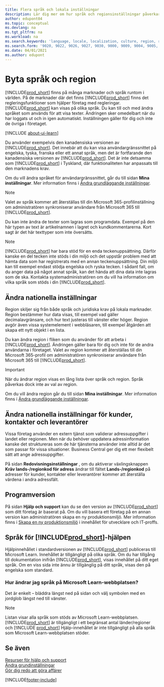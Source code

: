 ```yaml
---
title: Flera språk och lokala inställningar
description: Lär dig mer om hur språk och regionsinställningar påverkar din upplevelse i Business Central. Ändra språket för användargränssnittet under Mina inställningar.
author: edupont04
ms.topic: conceptual
ms.devlang: na
ms.tgt_pltfrm: na
ms.workload: na
ms.search.keywords: 'language, locale, localization, culture, region, regional settings'
ms.search.form: '9020, 9022, 9026, 9027, 9030, 9000, 9009, 9004, 9005, 9024, 9006, 9007, 9010, 9016, 9017'
ms.date: 04/01/2021
ms.author: edupont
---
```

# <a name="changing-language-and-region" />Byta språk och region

[!INCLUDE[prod_short](includes/prod_short.md)] finns på många marknader och språk runtom i världen. På de marknader där det finns [!INCLUDE[prod_short](includes/prod_short.md)] finns det regleringsfunktioner som hjälper företag med regleringar. [!INCLUDE[prod_short](includes/prod_short.md)] kan visas på olika språk. Du kan till och med ändra språket som används för att visa texter. Ändringen sker omedelbart när du har loggats ut och in igen automatiskt. Inställningen gäller för dig och inte de övriga i företaget.  

[!INCLUDE [about-ui-learn](includes/about-ui-learn.md)]

Du använder exempelvis den kanadensiska versionen av [!INCLUDE[prod_short](includes/prod_short.md)]. Det innebär att du kan visa användargränssnittet på engelska, tyska, franska eller ett annat språk, men det är fortfarande den kanadensiska versionen av [!INCLUDE[prod_short](includes/prod_short.md)]. Det är inte detsamma som [!INCLUDE[prod_short](includes/prod_short.md)] i Tyskland, där funktionaliteten har anpassats till den marknadens krav.  

Om du vill ändra språket för användargränssnittet, går du till sidan **Mina inställningar**. Mer information finns i [Ändra grundläggande inställningar](ui-change-basic-settings.md#language). 

> [!NOTE]  
> Valet av språk kommer att återställas till din Microsoft 365-profilinställning om administratören synkroniserar användare från Microsoft 365 till [!INCLUDE[prod_short](includes/prod_short.md)].

Du kan inte ändra de texter som lagras som programdata. Exempel på den här typen av text är artikelnamnen i lagret och kundkommentarerna. Kort sagt är det här texttyper som inte översätts.  

> [!NOTE]  
> [!INCLUDE[prod_short](includes/prod_short.md)] har bara stöd för en enda teckenuppsättning. Därför kanske en del tecken inte stöds i din miljö och det uppstår problem med att hämta data som har registrerats med en annan teckenuppsättning. Din miljö kan till exempel endast stödja engelska och ryska tecken. I sådant fall, om du anger data på något annat språk, kan det hända att dina data inte lagras som de ska. Kontakta systemadministratören om du vill ha information om vilka språk som stöds i din [!INCLUDE[prod_short](includes/prod_short.md)].  

## <a name="changing-your-region-setting" />Ändra nationella inställningar

Region skiljer sig från både språk och juridiska krav på lokala marknader. Region bestämmer hur data visas, till exempel vad gäller decimalavgränsare, och hur text justeras till vänster eller höger. Region avgör även vissa systemelement i webbläsaren, till exempel åtgärden att skapa ett nytt objekt i en lista.  

Du kan ändra region i fliken som du använder för att arbeta i [!INCLUDE[prod_short](includes/prod_short.md)]. Ändringen gäller bara för dig och inte för de andra användarna i företaget.  Valet av region kommer att återställas till din Microsoft 365-profil om administratören synkroniserar användare från Microsoft 365 till [!INCLUDE[prod_short](includes/prod_short.md)].

> [!IMPORTANT]  
> När du ändrar region visas en lång lista över språk och region. Språk påverkas dock inte av val av region.  

Om du vill ändra region går du till sidan **Mina inställningar**. Mer information finns i [Ändra grundläggande inställningar](ui-change-basic-settings.md).  

## <a name="changing-the-region-setting-for-customers-contacts-and-vendors" />Ändra nationella inställningar för kunder, kontakter och leverantörer

Vissa företag använder en extern tjänst som validerar adressuppgifter i landet eller regionen. Men när du behöver uppdatera adressinformation kanske det struktureras som de här tjänsterna använder inte alltid är det som passar för vissa situationer. Business Central ger dig ett mer flexibelt sätt att ange adressuppgifter.

På sidan **Redovisningsinställningar** , om du aktiverar växlingsknappen **Kräv lands-/regionkod för adress** ändrar till fältet **Lands-/regionkod** på adresser för kunder, kontakter eller leverantörer kommer att återställa värdena i andra adressfält.

## <a name="application-version" />Programversion

På sidan **Hjälp och support** kan du se den version av [!INCLUDE[prod_short](includes/prod_short.md)] som ditt företag är baserat på. Om du vill basera ett företag på en annan version kan administratören skapa en ny produktionsmiljö. Mer information finns i [Skapa en ny produktionsmiljö](/dynamics365/business-central/dev-itpro/administration/tenant-admin-center-environments#create-a-new-production-environment) i innehållet för utvecklare och IT-proffs.  

## <a name="languages-of-the-includeprodshortincludesprodshortmd-help" />Språk för [!INCLUDE[prod_short](includes/prod_short.md)]-hjälpen

Hjälpinnehållet i standardversionen av [!INCLUDE[prod_short](includes/prod_short.md)] publiceras till Microsoft Learn. Innehållet är tillgängligt på olika språk. Om du har tillgång till dokumentation inifrån [!INCLUDE[prod_short](includes/prod_short.md)], visas innehållet på ditt eget språk. Om en viss sida inte ännu är tillgänglig på ditt språk, visas den på engelska som standard.

### <a name="how-do-i-change-the-language-of-the-microsoft-learn-site" />Hur ändrar jag språk på Microsoft Learn-webbplatsen?

Det är enkelt – bläddra längst ned på sidan och välj symbolen med en jordglob längst ned till vänster.

> [!NOTE]  
> Listan visar alla språk som stöds av Microsoft Learn-webbplatsen. [!INCLUDE[prod_short](includes/prod_short.md)] är tillgängligt i ett begränsat antal länder/regioner och [!INCLUDE [prod_short](includes/prod_short.md)] Hjälp-innehållet är inte tillgängligt på alla språk som Microsoft Learn-webbplatsen stöder.

## <a name="see-also" />Se även

[Resurser för hjälp och support](product-help-and-support.md)  
[Ändra grundinställningar](ui-change-basic-settings.md)  
[Gör dig redo att göra affärer](ui-get-ready-business.md)  


[!INCLUDE[footer-include](includes/footer-banner.md)]
